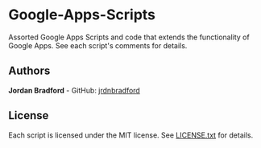# Google-Apps-Scripts
Assorted Google Apps Scripts and code that extends the functionality of Google Apps.
See each script's comments for details.

## Authors
**Jordan Bradford** - GitHub: [jrdnbradford](https://github.com/jrdnbradford)

## License
Each script is licensed under the MIT license. See [LICENSE.txt](LICENSE.txt) for details.